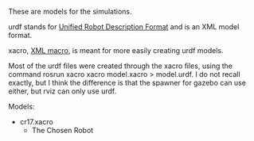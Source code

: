 These are models for the simulations.

urdf stands for [Unified Robot Description Format](http://wiki.ros.org/urdf) and is an XML model format.

xacro, [XML macro](http://wiki.ros.org/xacro), is meant for more easily creating urdf models.

Most of the urdf files were created through the xacro files, using the command rosrun xacro xacro model.xacro > model.urdf.  I do not recall exactly, but I think the difference is that the spawner for gazebo can use either, but rviz can only use urdf.

Models:
* cr17.xacro
    * The Chosen Robot
